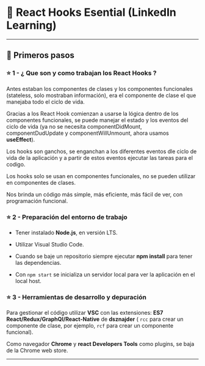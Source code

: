 # :book: React Hooks Esential (LinkedIn Learning)

---

## :star2:  Primeros pasos


### :star: 1 - ¿ Que son y como trabajan los React Hooks ?

Antes estaban los componentes de clases y los componentes funcionales (stateless, solo mostraban información), era el componente de clase el que manejaba todo el ciclo de vida.

Gracias a los React Hook comienzan a usarse la lógica dentro de los componentes funcionales, se puede manejar el estado y los eventos del ciclo de vida (ya no se necesita componentDidMount, componentDudUpdate y componentWillUnmount, ahora usamos **useEffect**).

Los hooks son ganchos, se enganchan a los diferentes eventos dle ciclo de vida de la aplicación y a partir de estos eventos ejecutar las tareas para el codigo.


Los hooks solo se usan en componentes funcionales, no se pueden utilizar en componentes de clases.


Nos brinda un código más simple, más eficiente, más fácil de ver, con programación funcional.

### :star: 2 - Preparación del entorno de trabajo

- Tener instalado **Node.js**, en versión LTS.

- Utilizar Visual Studio Code.

- Cuando se baje un repositorio siempre ejecutar **npm install** para tener las dependencias.

- Con ```npm start``` se inicializa un servidor local para ver la aplicación en el local host.

### :star: 3 - Herramientas de desarrollo y depuración

Para gestionar el código utilizar **VSC** con las extensiones: **ES7 React/Redux/GraphQl/React-Native** de **dsznajder** ( ```rcc``` para crear un componente de clase, por ejemplo, ```rcf``` para crear un componente funcional).

Como navegador **Chrome** y **react Developers Tools** como plugins, se baja de la Chrome web store.

---
